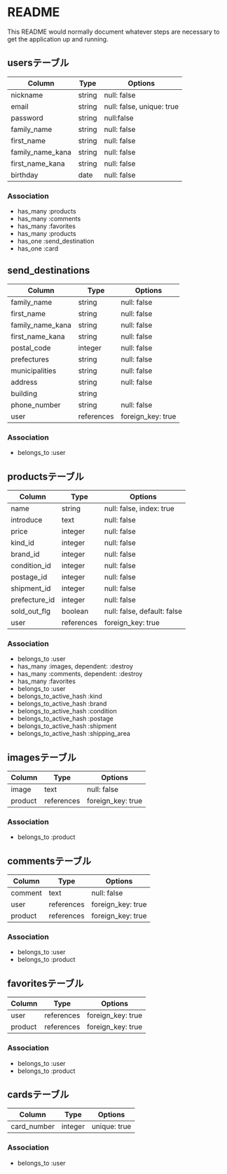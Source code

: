 # README

This README would normally document whatever steps are necessary to get the
application up and running.

## usersテーブル

|Column|Type|Options|
|------|----|-------|
|nickname|string|null: false|
|email|string|null: false, unique: true|
|password|string|null:false|
|family_name|string|null: false|
|first_name|string|null: false|
|family_name_kana|string|null: false|
|first_name_kana|string|null: false|
|birthday|date|null: false|

### Association
- has_many :products
- has_many :comments
- has_many :favorites
- has_many :products
- has_one :send_destination
- has_one :card

## send_destinations

|Column|Type|Options|
|------|----|-------|
|family_name|string|null: false|
|first_name|string|null: false|
|family_name_kana|string|null: false|
|first_name_kana|string|null: false|
|postal_code|integer|null: false|
|prefectures|string|null: false|
|municipalities|string|null: false|
|address|string|null: false|
|building|string||
|phone_number|string|null: false|
|user|references|foreign_key: true|

### Association
- belongs_to :user

## productsテーブル

|Column|Type|Options|
|------|----|-------|
|name|string|null: false, index: true|
|introduce|text|null: false|
|price|integer|null: false|
|kind_id|integer|null: false|
|brand_id|integer|null: false|
|condition_id|integer|null: false|
|postage_id|integer|null: false|
|shipment_id|integer|null: false|
|prefecture_id|integer|null: false|
|sold_out_flg|boolean|null: false, default: false|
|user|references|foreign_key: true|

### Association
- belongs_to :user
- has_many :images, dependent: :destroy
- has_many :comments, dependent: :destroy
- has_many :favorites
- belongs_to :user
- belongs_to_active_hash :kind
- belongs_to_active_hash :brand
- belongs_to_active_hash :condition
- belongs_to_active_hash :postage
- belongs_to_active_hash :shipment
- belongs_to_active_hash :shipping_area


## imagesテーブル

|Column|Type|Options|
|------|----|-------|
|image|text|null: false|
|product|references|foreign_key: true|

### Association
- belongs_to :product

## commentsテーブル

|Column|Type|Options|
|------|----|-------|
|comment|text|null: false|
|user|references|foreign_key: true|
|product|references|foreign_key: true|

### Association
- belongs_to :user
- belongs_to :product

## favoritesテーブル

|Column|Type|Options|
|------|----|-------|
|user|references|foreign_key: true|
|product|references|foreign_key: true|

### Association
- belongs_to :user
- belongs_to :product

## cardsテーブル

|Column|Type|Options|
|------|----|-------|
|card_number|integer|unique: true|

### Association
- belongs_to :user